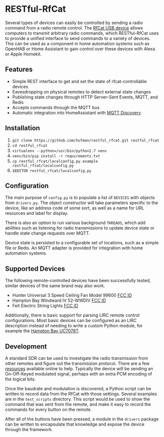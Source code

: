 RESTful-RfCat
=============

Several types of devices can easily be controlled by sending a radio command from a radio remote control. The [RfCat USB device](https://smile.amazon.com/dp/B01N3TR4AA/?tag=lumtubo-20&linkCode=as2&linkId=dd8f1d837836925830b5ac693eb5f60d) allows computers to transmit arbitrary radio commands, which RESTful-RfCat uses to provide a unified interface to send commands to a variety of devices. This can be used as a component in home automation systems such as OpenHAB or Home Assistant to gain control over these devices with Alexa or Apple Homekit.

Features
--------

- Simple REST interface to get and set the state of rfcat-controllable devices
- Eavesdropping on physical remotes to detect external state changes
- Publishing state changes through HTTP Server-Sent Events, MQTT, and Redis
- Accepts commands through the MQTT bus
- Automatic integration into HomeAssistant with [MQTT Discovery](https://home-assistant.io/docs/mqtt/discovery/)

Installation
------------

1. `git clone https://github.com/hufman/restful_rfcat.git restful_rfcat`
2. `cd restful_rfcat`
3. `virtualenv --python=/usr/bin/python2.7 venv`
4. `venv/bin/pip install -r requirements.txt`
5. `cp restful_rfcat/localconfig.py.example restful_rfcat/localconfig.py`
6. `$EDITOR restful_rfcat/localconfig.py`

Configuration
-------------

The main purpose of `config.py` is to populate a list of `DEVICES` with objects from `drivers.py`. The object constructor will take parameters specific to the device, like an address code of some sort, as well as a name for URL resources and label for display.

There is also an option to run various background `THREADS`, which add abilities such as listening for radio transmissions to update device state or handle state change requests over MQTT.

Device state is persisted to a configurable set of locations, such as a simple file or Redis. An MQTT adapter is provided for integration with home automation systems.

Supported Devices
-----------------

The following remote-controlled devices have been successfully tested, similar devices of the same brand may also work.

- Hunter Universal 3 Speed Ceiling Fan Model 99600  [FCC ID](https://fccid.io/IN2TX28)
- Hampton Bay Windward IV 52-WWDIV  [FCC ID](https://fccid.io/RGB-52WWDIVS)
- Feit Electric String Lights  [FCC ID](https://fccid.io/2AIH2RF20160226B)

Additionally, there is basic support for parsing LIRC remote control configurations. Most basic devices can be configured as an LIRC description instead of needing to write a custom Python module, for example the [Hampton Bay UC7078T](http://lirc.sourceforge.net/remotes/hampton_bay/UC7078T).

Development
-----------

A standard SDR can be used to investigate the radio transmission from other remotes and figure out the transmission protocol. There are a few [resources](https://blog.compass-security.com/2016/09/software-defied-radio-sdr-and-decoding-on-off-keying-ook/) available online to help. Typically the device will be sending an On-Off-Keyed modulated signal, perhaps with an extra PCM encoding of the logical bits.

Once the baudrate and modulation is discovered, a Python script can be written to record data from the RfCat with those settings. Several examples are in the `test_scripts` directory. This script would be used to show the command that was sent from the remote, and make it easy to record the commands for every button on the remote.

After all of the buttons have been pressed, a module in the `drivers` package can be written to encapsulate that knowledge and expose the device through the framework.
